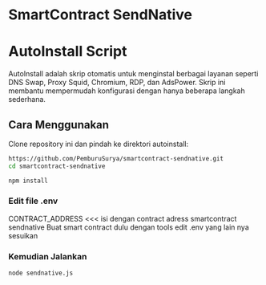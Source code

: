 ﻿# SmartContract SendNative
# AutoInstall Script

AutoInstall adalah skrip otomatis untuk menginstal berbagai layanan seperti DNS Swap, Proxy Squid, Chromium, RDP, dan AdsPower. Skrip ini membantu mempermudah konfigurasi dengan hanya beberapa langkah sederhana.

## Cara Menggunakan

Clone repository ini dan pindah ke direktori autoinstall:

```bash
https://github.com/PemburuSurya/smartcontract-sendnative.git
cd smartcontract-sendnative
```

```bash
npm install
```

### Edit file .env

CONTRACT_ADDRESS <<< isi dengan contract adress smartcontract sendnative
Buat smart contract dulu dengan tools 
edit .env yang lain nya sesuikan


### Kemudian Jalankan

```bash
node sendnative.js
```
